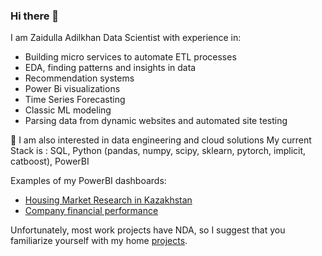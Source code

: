 ### Hi there 👋
I am Zaidulla Adilkhan Data Scientist with experience in:
- Building micro services to automate ETL processes
- EDA, finding patterns and insights in data
- Recommendation systems
- Power Bi visualizations
- Time Series Forecasting
- Classic ML modeling
- Parsing data from dynamic websites and automated site testing

🌱 I am also interested in data engineering and cloud solutions
My current Stack  is :
SQL, Python (pandas, numpy, scipy, sklearn, pytorch, implicit, catboost), PowerBI

Examples of my PowerBI dashboards:
- [Housing Market Research in Kazakhstan](https://app.powerbi.com/view?r=eyJrIjoiYjRlZTkxZmItMjI2Ny00ZmU3LTlhYjMtMmJjN2U4YmJmNzAwIiwidCI6IjY3ODJkN2EyLTI1YTUtNDU5MS1hY2MxLTlkOGFjNTYyMWVmMSIsImMiOjl9&pageName=ReportSection)
- [Company financial performance](https://app.powerbi.com/view?r=eyJrIjoiMzE4Mjk4NGEtMDdlNS00Y2ZkLTkxOWYtZTk1NDQ0NTQ1ZDY5IiwidCI6IjY3ODJkN2EyLTI1YTUtNDU5MS1hY2MxLTlkOGFjNTYyMWVmMSIsImMiOjl9&pageName=ReportSectiona269ce90db22e71f2832)

Unfortunately, most work projects have NDA, so I suggest that you familiarize yourself with my home [projects](https://github.com/Adilkhan13/portfolio).
<!--
**Adilkhan13/Adilkhan13** is a ✨ _special_ ✨ repository because its `README.md` (this file) appears on your GitHub profile.

Here are some ideas to get you started:

- 🔭 I’m currently working on ...
- 🌱 I’m currently learning ...
- 👯 I’m looking to collaborate on ...
- 🤔 I’m looking for help with ...
- 💬 Ask me about ...
- 📫 How to reach me: ...
- 😄 Pronouns: ...
- ⚡ Fun fact: ...
-->
